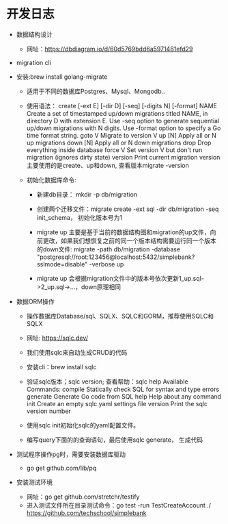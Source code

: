 
# 开发日志
- 数据结构设计
  - 网址：https://dbdiagram.io/d/60d5769bdd6a5971481efd29

- migration cli
- 安装:brew install golang-migrate 
  - 适用于不同的数据库Postgres、Mysql、Mongodb..
  - 使用语法：
        create [-ext E] [-dir D] [-seq] [-digits N] [-format] NAME
                    Create a set of timestamped up/down migrations titled NAME, in directory D with extension E.
                    Use -seq option to generate sequential up/down migrations with N digits.
                    Use -format option to specify a Go time format string.
        goto V       Migrate to version V
        up [N]       Apply all or N up migrations
        down [N]     Apply all or N down migrations
        drop         Drop everything inside database
        force V      Set version V but don't run migration (ignores dirty state)
        version      Print current migration version
  主要使用的是create、up和down, 查看版本migrate -version

  - 初始化数据库命令: 
    - 新建db目录： mkdir -p db/migration
    - 创建两个迁移文件：migrate create -ext sql -dir db/migration -seq init_schema， 初始化版本号为1
    - migrate up 主要是基于当前的数据结构图和migration的up文件，向前更改，如果我们想恢复之前的同一个版本结构需要运行同一个版本的down文件: migrate -path db/migration -database "postgresql://root:123456@localhost:5432/simplebank?sslmode=disable" -verbose up

    - migrate up 会根据migration文件中的版本号依次更新1_up.sql->2_up.sql->...，down原理相同

- 数据ORM操作
  - 操作数据库Database/sql、SQLX、SQLC和GORM，推荐使用SQLC和SQLX
  - 网址: https://sqlc.dev/
  - 我们使用sqlc来自动生成CRUD的代码
  - 安装cli：brew install sqlc
  - 验证sqlc版本；sqlc version; 查看帮助：sqlc help
    Available Commands:
        compile     Statically check SQL for syntax and type errors
        generate    Generate Go code from SQL
        help        Help about any command
        init        Create an empty sqlc.yaml settings file
        version     Print the sqlc version number

  - 使用sqlc init初始化sqlc的yaml配置文件。
  - 编写query下面的的查询语句，最后使用sqlc generate， 生成代码

- 测试程序操作pg时，需要安装数据库驱动
  - go get github.com/lib/pq

- 安装测试环境
  - 网址：go get github.com/stretchr/testify
  - 进入测试文件所在目录测试命令：go test -run TestCreateAccount ./
  https://github.com/techschool/simplebank